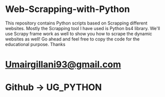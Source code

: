 # Web-Scrapping-with-Python

This repository contains Python scripts based on Scrapping different websites. Mostly the Scrapping tool I have used is Python bs4 library. We'll use Scrapy frame work as well to show you how to scrape the dynamic websites as well! Go ahead and feel free to copy the code for the educational purpose. Thanks

# Umairgillani93@gmail.com
# Github -> UG_PYTHON
